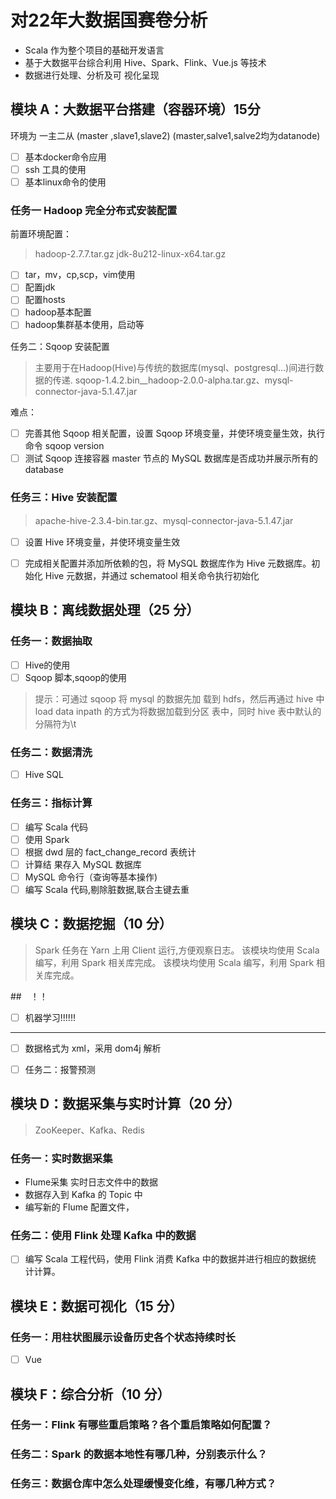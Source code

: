 # 对22年大数据国赛卷分析

- Scala 作为整个项目的基础开发语言
- 基于大数据平台综合利用 Hive、Spark、Flink、Vue.js 等技术
- 数据进行处理、分析及可 视化呈现

## 模块 A：大数据平台搭建（容器环境）15分

环境为 一主二从 (master ,slave1,slave2) 
(master,salve1,salve2均为datanode)
- [ ] 基本docker命令应用
- [ ] ssh 工具的使用
- [ ] 基本linux命令的使用

### 任务一 Hadoop 完全分布式安装配置
前置环境配置：
> hadoop-2.7.7.tar.gz  jdk-8u212-linux-x64.tar.gz

- [ ] tar，mv，cp,scp，vim使用
- [ ] 配置jdk 
- [ ] 配置hosts
- [ ] hadoop基本配置
- [ ] hadoop集群基本使用，启动等

任务二：Sqoop 安装配置
> 主要用于在Hadoop(Hive)与传统的数据库(mysql、postgresql...)间进行数据的传递.
> sqoop-1.4.2.bin__hadoop-2.0.0-alpha.tar.gz、mysql-connector-java-5.1.47.jar

难点：
- [ ]  完善其他 Sqoop 相关配置，设置 Sqoop 环境变量，并使环境变量生效，执行 命令 sqoop version
-  [ ] 测试 Sqoop 连接容器 master 节点的 MySQL 数据库是否成功并展示所有的 database

### 任务三：Hive 安装配置
>apache-hive-2.3.4-bin.tar.gz、mysql-connector-java-5.1.47.jar

- [ ] 设置 Hive 环境变量，并使环境变量生效

- [ ] 完成相关配置并添加所依赖的包，将 MySQL 数据库作为 Hive 元数据库。初 始化 Hive 元数据，并通过 schematool 相关命令执行初始化


## 模块 B：离线数据处理（25 分）

### 任务一：数据抽取

- [ ] Hive的使用
- [ ] Sqoop 脚本,sqoop的使用
> 提示：可通过 sqoop 将 mysql 的数据先加 载到 hdfs，然后再通过 hive 中 load data inpath 的方式为将数据加载到分区 表中，同时 hive 表中默认的分隔符为\t

### 任务二：数据清洗
- [ ] Hive SQL

### 任务三：指标计算
- [ ] 编写 Scala 代码
- [ ] 使用 Spark
- [ ] 根据 dwd 层的 fact_change_record 表统计
- [ ] 计算结 果存入 MySQL 数据库
- [ ] MySQL 命令行（查询等基本操作)
- [ ] 编写 Scala 代码,剔除脏数据,联合主键去重

## 模块 C：数据挖掘（10 分）
> Spark 任务在 Yarn 上用 Client 运行,方便观察日志。
> 该模块均使用 Scala 编写，利用 Spark 相关库完成。
> 该模块均使用 Scala 编写，利用 Spark 相关库完成。

##　！！
- [ ] 机器学习!!!!!!
------
- [ ] 数据格式为 xml，采用 dom4j 解析
- [ ] 任务二：报警预测


## 模块 D：数据采集与实时计算（20 分）
> ZooKeeper、Kafka、Redis

### 任务一：实时数据采集
- Flume采集  实时日志文件中的数据
- 数据存入到 Kafka 的 Topic 中
- 编写新的 Flume 配置文件，

### 任务二：使用 Flink 处理 Kafka 中的数据

- [ ] 编写 Scala 工程代码，使用 Flink 消费 Kafka 中的数据并进行相应的数据统 计计算。
## 模块 E：数据可视化（15 分）

### 任务一：用柱状图展示设备历史各个状态持续时长

- [ ] Vue 


## 模块 F：综合分析（10 分）

### 任务一：Flink 有哪些重启策略？各个重启策略如何配置？

### 任务二：Spark 的数据本地性有哪几种，分别表示什么？

### 任务三：数据仓库中怎么处理缓慢变化维，有哪几种方式？
<!--stackedit_data:
eyJoaXN0b3J5IjpbLTg2MDYyNjA5NywtOTE1ODY2MzI3LC04OT
c3ODA5OV19
-->